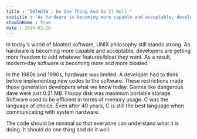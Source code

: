 ```yaml
---
title : "DOTADIW : Do One Thing And Do It Well."
subtitle : "As hardware is becoming more capable and acceptable, developers are getting more freedom to add whatever features/bloat they want. As a result, modern-day software is becoming more and more bloated."
showInHome : True
date : 2019-03-26
---
```


In today's world of bloated software, UNIX philosophy still stands strong. As hardware is becoming more capable and acceptable, developers are getting more freedom to add whatever features/bloat they want. As a result, modern-day software is becoming more and more bloated.  
               
In the 1980s and 1990s, hardware was limited. A developer had to think before implementing new codes to the software. These restrictions made those generation developers what we know today. Games like dangerous dave were just 0.21 MB.  Floppy disk was maximum portable storage. Software used to be efficient in terms of memory usage. C was the language of choice. Even after 40 years, C is still the best language when communicating with system hardware. 
               
The code should be minimal so that everyone can understand what it is doing. It should do one thing and do it well.
